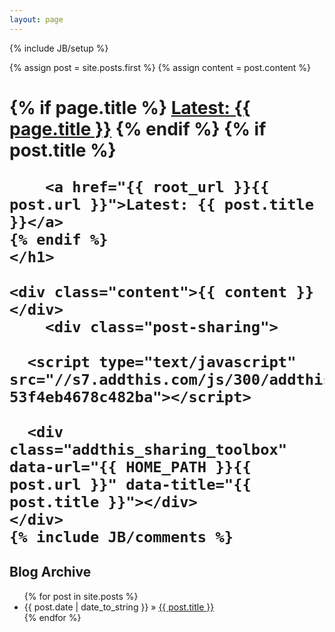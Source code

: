 ```yaml
---
layout: page
---
```

{% include JB/setup %}

<div class="blog-index">  
  {% assign post = site.posts.first %}
  {% assign content = post.content %}
    <h1 class="entry-title">
    {% if page.title %}
        <a href="{{ root_url }}{{ page.url }}">Latest: {{ page.title }}</a>
    {% endif %}
    {% if post.title %}

        <a href="{{ root_url }}{{ post.url }}">Latest: {{ post.title }}</a>
    {% endif %}
    </h1>
    
    <div class="content">{{ content }}</div>
        <div class="post-sharing">

      <script type="text/javascript" src="//s7.addthis.com/js/300/addthis_widget.js#pubid=ra-53f4eb4678c482ba"></script>

      <div class="addthis_sharing_toolbox" data-url="{{ HOME_PATH }}{{ post.url }}" data-title="{{ post.title }}"></div>
    </div>
    {% include JB/comments %}

</div>


    
## Blog Archive

<ul class="posts">
  {% for post in site.posts %}
    <li><span>{{ post.date | date_to_string }}</span> &raquo; <a href="{{ BASE_PATH }}{{ post.url }}">{{ post.title }}</a></li>
  {% endfor %}
</ul>

